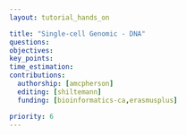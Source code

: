 ```yaml
---
layout: tutorial_hands_on

title: "Single-cell Genomic - DNA"
questions:
objectives:
key_points:
time_estimation:
contributions:
  authorship: [amcpherson]
  editing: [shiltemann]
  funding: [bioinformatics-ca,erasmusplus]

priority: 6
---
```

